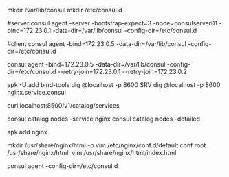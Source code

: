 mkdir /var/lib/consul
mkdir /etc/consul.d

#server
consul agent -server -bootstrap-expect=3 -node=consulserver01 -bind=172.23.0.1 -data-dir=/var/lib/consul -config-dir=/etc/consul.d

#client
consul agent -bind=172.23.0.5 -data-dir=/var/lib/consul -config-dir=/etc/consul.d

consul agent -bind=172.23.0.5 -data-dir=/var/lib/consul -config-dir=/etc/consul.d --retry-join=172.23.0.1 --retry-join=172.23.0.2

apk -U add bind-tools
dig @localhost -p 8600 SRV
dig @localhost -p 8600 nginx.service.consul

curl localhost:8500/v1/catalog/services

consul catalog nodes -service nginx
consul catalog nodes -detailed

apk add nginx

mkdir /usr/share/nginx/html -p
vim /etc/nginx/conf.d/default.conf
    root /usr/share/nginx/html;
vim /usr/share/nginx/html/index.html

consul agent -config-dir=/etc/consul.d

